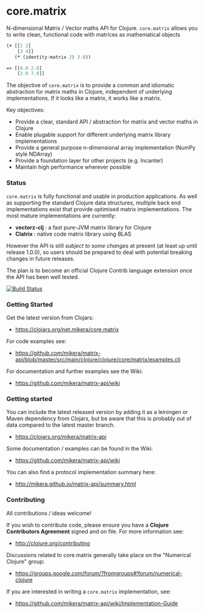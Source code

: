 core.matrix
===========

N-dimensional Matrix / Vector maths API for Clojure. `core.matrix` allows you to write clean, functional code 
with matrices as mathematical objects

```clojure
(+ [[1 2]
    [3 4]]
   (* (identity-matrix 2) 3.0))

=> [[4.0 2.0]
    [3.0 7.0]]
```

The objective of `core.matrix` is to provide a common and idiomatic abstraction for matrix maths in Clojure,
independent of underlying implementations. If it looks like a matrix, it works like a matrix. 

Key objectives:

 - Provide a clear, standard API / abstraction for matrix and vector maths in Clojure
 - Enable plugable support for different underlying matrix library implementations
 - Provide a general purpose n-dimensional array implementation (NumPy style NDArray)
 - Provide a foundation layer for other projects (e.g. Incanter)
 - Maintain high performance wherever possible

### Status

`core.matrix` is fully functional and usable in production applications. As well as supporting
the standard Clojure data structures, multiple back end implementations exist that provide optimised
matrix implementations. The most mature implementations are currently:

 - **vectorz-clj** : a fast pure-JVM matrix library for Clojure
 - **Clatrix** : native code matrix library using BLAS

However the API is still *subject to some changes* at present (at least up until release 1.0.0),
so users should be prepared to deal with potential breaking changes in future releases.

The plan is to become an official Clojure Contrib language extension once the API has been well tested. 

[![Build Status](https://travis-ci.org/mikera/matrix-api.png?branch=master)](https://travis-ci.org/mikera/matrix-api)

### Getting Started

Get the latest version from Clojars:

 -  https://clojars.org/net.mikera/core.matrix

For code examples see:

 - https://github.com/mikera/matrix-api/blob/master/src/main/clojure/clojure/core/matrix/examples.clj

 For documentation and further examples see the Wiki:

 - https://github.com/mikera/matrix-api/wiki

### Getting started

You can include the latest released version by adding it as a leiningen or Maven dependency from Clojars, but be aware that this is probably out of data compared to the latest master branch.

 - https://clojars.org/mikera/matrix-api

Some documentation / examples can be found in the Wiki:

 - https://github.com/mikera/matrix-api/wiki

You can also find a protocol implementation summary here:

 - http://mikera.github.io/matrix-api/summary.html

### Contributing

All contributions / ideas welcome!

If you wish to contribute code, please ensure you have a **Clojure Contributors Agreement** signed and on file. For more information see:

 - http://clojure.org/contributing

Discussions related to core.matrix generally take place on the "Numerical Clojure" group:

 - https://groups.google.com/forum/?fromgroups#!forum/numerical-clojure

If you are interested in writing a `core.matrix` implementation, see:

 - https://github.com/mikera/matrix-api/wiki/Implementation-Guide
